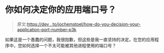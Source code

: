 # 你如何决定你的应用端口号？

> 原文:[https://dev . to/jochemstoel/how-do-you-decision-your-application-port-number-p3k](https://dev.to/jochemstoel/how-do-you-decide-your-application-port-number-p3k)

如果这是一个愚蠢的问题，我很抱歉，但这些是我一直坚持的决定。在您的应用程序中，您如何选择一个不太可能被其他进程使用的端口号？